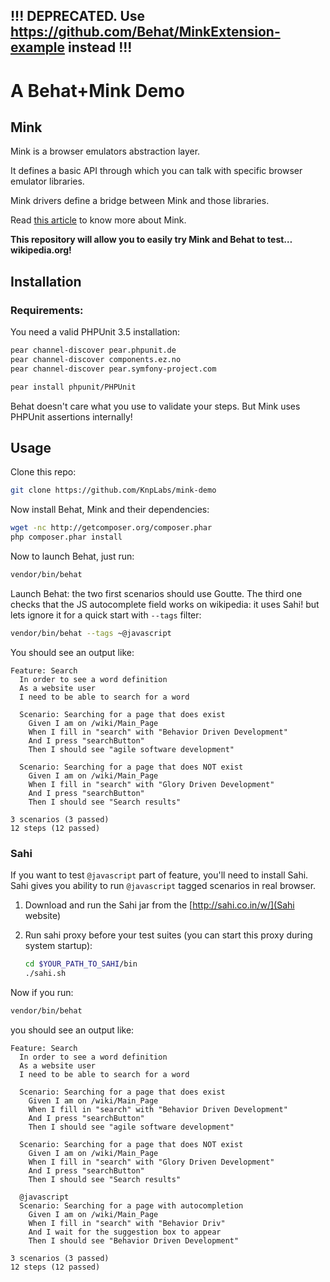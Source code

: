 ## !!! DEPRECATED. Use https://github.com/Behat/MinkExtension-example instead !!!

# A Behat+Mink Demo

## Mink

Mink is a browser emulators abstraction layer.

It defines a basic API through which you can talk with specific browser emulator libraries.

Mink drivers define a bridge between Mink and those libraries.

Read [this article](http://knplabs.com/en/blog/one-mink-to-rule-them-all) to know more about Mink.

**This repository will allow you to easily try Mink and Behat to test… wikipedia.org!**

## Installation

### Requirements:

You need a valid PHPUnit 3.5 installation:

``` bash
pear channel-discover pear.phpunit.de
pear channel-discover components.ez.no
pear channel-discover pear.symfony-project.com

pear install phpunit/PHPUnit
```

Behat doesn't care what you use to validate your steps. But Mink uses PHPUnit assertions internally!

## Usage 

Clone this repo:

``` bash
git clone https://github.com/KnpLabs/mink-demo
```

Now install Behat, Mink and their dependencies:

``` bash
wget -nc http://getcomposer.org/composer.phar
php composer.phar install
```

Now to launch Behat, just run:

``` bash
vendor/bin/behat
```

Launch Behat: the two first scenarios should use Goutte.
The third one checks that the JS autocomplete field works on wikipedia: it uses Sahi!
but lets ignore it for a quick start with `--tags` filter:

``` bash
vendor/bin/behat --tags ~@javascript
```

You should see an output like:

``` gherkin
Feature: Search
  In order to see a word definition
  As a website user
  I need to be able to search for a word

  Scenario: Searching for a page that does exist
    Given I am on /wiki/Main_Page
    When I fill in "search" with "Behavior Driven Development"
    And I press "searchButton"
    Then I should see "agile software development"

  Scenario: Searching for a page that does NOT exist
    Given I am on /wiki/Main_Page
    When I fill in "search" with "Glory Driven Development"
    And I press "searchButton"
    Then I should see "Search results"

3 scenarios (3 passed)
12 steps (12 passed)
```

### Sahi

If you want to test `@javascript` part of feature, you'll need to install Sahi.
Sahi gives you ability to run `@javascript` tagged scenarios in real browser.

1. Download and run the Sahi jar from the [http://sahi.co.in/w/](Sahi website)
2. Run sahi proxy before your test suites (you can start this proxy during system startup):

    ``` bash
    cd $YOUR_PATH_TO_SAHI/bin
    ./sahi.sh
    ```

Now if you run:

``` bash
vendor/bin/behat
```

you should see an output like:

``` gherkin
Feature: Search
  In order to see a word definition
  As a website user
  I need to be able to search for a word

  Scenario: Searching for a page that does exist
    Given I am on /wiki/Main_Page
    When I fill in "search" with "Behavior Driven Development"
    And I press "searchButton"
    Then I should see "agile software development"

  Scenario: Searching for a page that does NOT exist
    Given I am on /wiki/Main_Page
    When I fill in "search" with "Glory Driven Development"
    And I press "searchButton"
    Then I should see "Search results"

  @javascript
  Scenario: Searching for a page with autocompletion
    Given I am on /wiki/Main_Page
    When I fill in "search" with "Behavior Driv"
    And I wait for the suggestion box to appear
    Then I should see "Behavior Driven Development"

3 scenarios (3 passed)
12 steps (12 passed)
```
